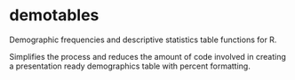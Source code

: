# demotables
Demographic frequencies and descriptive statistics table functions for R.

Simplifies the process and reduces the amount of code involved in creating a 
presentation ready demographics table with percent formatting.